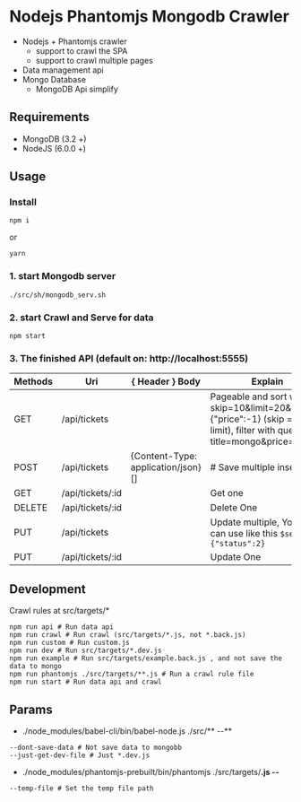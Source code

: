# Nodejs Phantomjs Mongodb Crawler

* Nodejs + Phantomjs crawler
  * support to crawl the SPA
  * support to crawl multiple pages
* Data management api
* Mongo Database
  * MongoDB Api simplify

## Requirements

* MongoDB (3.2 +)
* NodeJS (6.0.0 +)

## Usage

### Install
```shell
npm i
```
or
```shell
yarn
```

### 1. start Mongodb server
```shell
./src/sh/mongodb_serv.sh
```
### 2. start Crawl and Serve for data
```shell
npm start
```

### 3. The finished API (default on: http://localhost:5555)

| Methods            | Uri                      | { Header } Body      | Explain             |
| ------------------ | ------------------------ | -------------------- | ------------------- |
| GET                | /api/tickets             |                      | Pageable and sort with ?skip=10&limit=20&sort={"price":-1} (skip = page * limit), filter with query ?title=mongo&price=50USD |
| POST               | /api/tickets             | {Content-Type: application/json} [] | # Save multiple inserts |
| GET                | /api/tickets/:id         |                      | Get one             |
| DELETE             | /api/tickets/:id         |                      | Delete One          |
| PUT                | /api/tickets             |                      | Update multiple, You also can use like this `$set={"status":2}` |
| PUT                | /api/tickets/:id         |                      | Update One          |

## Development

Crawl rules at src/targets/*

```shell
npm run api # Run data api
npm run crawl # Run crawl (src/targets/*.js, not *.back.js)
npm run custom # Run custom.js
npm run dev # Run src/targets/*.dev.js
npm run example # Run src/targets/example.back.js , and not save the data to mongo
npm run phantomjs ./src/targets/**.js # Run a crawl rule file
npm run start # Run data api and crawl
```

## Params

* ./node_modules/babel-cli/bin/babel-node.js ./src/** --**
```shell
--dont-save-data # Not save data to mongobb
--just-get-dev-file # Just *.dev.js
```

* ./node_modules/phantomjs-prebuilt/bin/phantomjs ./src/targets/**.js --**
```shell
--temp-file # Set the temp file path
```
